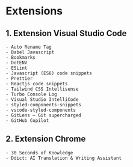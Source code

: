 # Extensions

## 1. Extension Visual Studio Code

```
- Auto Rename Tag
- Babel Javascript
- Bookmarks
- DotENV
- ESLint
- Javascript (ES6) code snippets
- Prettier
- Reactjs code snippets
- Tailwind CSS Intellisense
- Turbo Console Log
- Visual Studio IntelliCode
- styled-components-snippets
- vscode-styled-components
- GitLens — Git supercharged
- GitHub Copilot

```

## 2. Extension Chrome

```
- 30 Seconds of Knowledge
- Ddict: AI Translation & Writing Assistant
```
